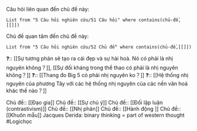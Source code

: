 Câu hỏi liên quan đến chủ đề này:
```dataview
List from "5 Câu hỏi nghiên cứu/51 Câu hỏi" where contains(chủ-đề,[[]]) 
```

Chủ đề quan tâm đến chủ đề này:
```dataview
List from "5 Câu hỏi nghiên cứu/52 Chủ đề" where contains(chủ-đề,[[]]) 
```
 
❓:: [[Sự tương phản sẽ tạo ra cái đẹp và sự hài hoà. Nó có phải là nhị nguyên không？]], [[Sự đối kháng trong thể thao có phải là nhị nguyên không？]] 
❓:: [[Thang đo Big 5 có phải nhị nguyên ko？]] 
❓:: [[Hệ thống nhị nguyên của phương Tây với các hệ thống nhị nguyên của các nền văn hoá khác thế nào？]]

Chủ đề:: [[Đạo gia]]
Chủ đề:: [[Sự chú ý]]
Chủ đề:: [[Đối lập luận (contrastivism)]]
Chủ đề:: [[Nhị phân]]
Chủ đề:: [[Hành động ]]
Chủ đề:: [[Khuôn mẫu]]
Jacques Derida: binary thinking = part of western thought
#Logichọc 